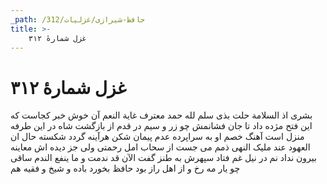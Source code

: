 ```yaml
---
_path: /حافظ-شیرازی/غزلیات/312
title: >-
    غزل شمارهٔ ۳۱۲
---
```

# غزل شمارهٔ ۳۱۲

بشری اذ السلامة حلت بذی سلم
لله حمد معترف غایة النعم
آن خوش خبر کجاست که این فتح مژده داد
تا جان فشانمش چو زر و سیم در قدم
از بازگشت شاه در این طرفه منزل است
آهنگ خصم او به سراپرده عدم
پیمان شکن هرآینه گردد شکسته حال
ان العهود عند ملیک النهی ذمم
می جست از سحاب امل رحمتی ولی
جز دیده اش معاینه بیرون نداد نم
در نیل غم فتاد سپهرش به طنز گفت
الآن قد ندمت و ما ینفع الندم
ساقی چو یار مه رخ و از اهل راز بود
حافظ بخورد باده و شیخ و فقیه هم
